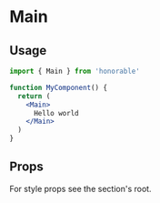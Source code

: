 # Main

## Usage

```jsx
import { Main } from 'honorable'

function MyComponent() {
  return (
    <Main>
      Hello world
    </Main>
  )
}
```

## Props

For style props see the section's root.
